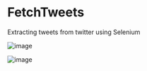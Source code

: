 # FetchTweets

Extracting tweets from twitter using Selenium

![image](https://user-images.githubusercontent.com/56937775/121824857-c1197d80-cccc-11eb-97f7-57e3a56e7a52.png) 

![image](https://user-images.githubusercontent.com/56937775/121824872-e908e100-cccc-11eb-8aa2-4b7f65411998.png)
